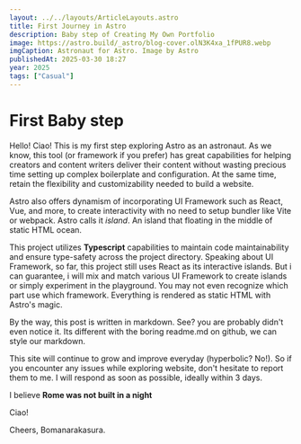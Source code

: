 ```yaml
---
layout: ../../layouts/ArticleLayouts.astro
title: First Journey in Astro
description: Baby step of Creating My Own Portfolio
image: https://astro.build/_astro/blog-cover.olN3K4xa_1fPUR8.webp
imgCaption: Astronaut for Astro. Image by Astro
publishedAt: 2025-03-30 18:27
year: 2025
tags: ["Casual"]
---
```


# First Baby step

Hello! Ciao! This is my first step exploring Astro as an astronaut. As we know, this tool (or framework if you prefer) has great capabilities for helping creators and content writers deliver their content without wasting precious time setting up complex boilerplate and configuration. At the same time, retain the flexibility and customizability needed to build a website.

Astro also offers dynamism of incorporating UI Framework such as React, Vue, and more, to create interactivity with no need to setup bundler like Vite or webpack. Astro calls it _island_. An island that floating in the middle of static HTML ocean.

This project utilizes **Typescript** capabilities to maintain code maintainability and ensure type-safety across the project directory. Speaking about UI Framework, so far, this project still uses React as its interactive islands. But i can guarantee, i will mix and match various UI Framework to create islands or simply experiment in the playground. You may not even recognize which part use which framework. Everything is rendered as static HTML with Astro's magic.

By the way, this post is written in markdown. See? you are probably didn't even notice it. Its different with the boring readme.md on github, we can style our markdown.

This site will continue to grow and improve everyday (hyperbolic? No!). So if you encounter any issues while exploring website, don't hesitate to report them to me. I will respond as soon as possible, ideally within 3 days.

I believe **Rome was not built in a night**

Ciao!

Cheers,
Bomanarakasura.
